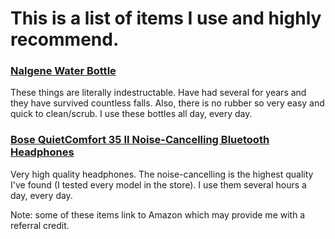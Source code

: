 # This is a list of items I use and highly recommend.

### [Nalgene Water Bottle](https://amzn.to/3cW1ZRk)
These things are literally indestructable. Have had several for years and they have survived countless falls. Also, there is no rubber so very easy and quick to clean/scrub.
I use these bottles all day, every day.

### [Bose QuietComfort 35 II Noise-Cancelling Bluetooth Headphones](https://amzn.to/3tzYXsE)
Very high quality headphones. The noise-cancelling is the highest quality I've found (I tested every model in the store).
I use them several hours a day, every day.

Note: some of these items link to Amazon which may provide me with a referral credit.

